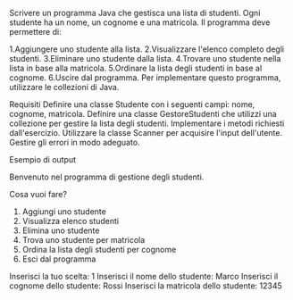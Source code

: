 Scrivere un programma Java che gestisca una lista di studenti.
Ogni studente ha un nome, 
un cognome e 
una matricola. 
Il programma deve permettere di:

1.Aggiungere uno studente alla lista.
2.Visualizzare l'elenco completo degli studenti.
3.Eliminare uno studente dalla lista.
4.Trovare uno studente nella lista in base alla matricola.
5.Ordinare la lista degli studenti in base al cognome.
6.Uscire dal programma.
Per implementare questo programma, utilizzare le collezioni di Java.

Requisiti
Definire una classe Studente con i seguenti campi: nome, cognome, matricola.
Definire una classe GestoreStudenti che utilizzi una collezione per gestire la lista degli studenti.
Implementare i metodi richiesti dall'esercizio.
Utilizzare la classe Scanner per acquisire l'input dell'utente.
Gestire gli errori in modo adeguato.


Esempio di output

Benvenuto nel programma di gestione degli studenti.

Cosa vuoi fare?
1. Aggiungi uno studente
2. Visualizza elenco studenti
3. Elimina uno studente
4. Trova uno studente per matricola
5. Ordina la lista degli studenti per cognome
6. Esci dal programma

Inserisci la tuo scelta: 1
Inserisci il nome dello studente: Marco
Inserisci il cognome dello studente: Rossi
Inserisci la matricola dello studente: 12345